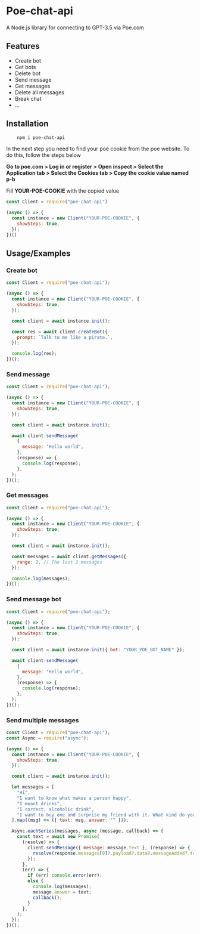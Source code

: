
# Poe-chat-api

A Node.js library for connecting to GPT-3.5 via Poe.com


## Features

- Create bot
- Get bots
- Delete bot
- Send message
- Get messages
- Delete all messages
- Break chat
- ...


## Installation

```bash
    npm i poe-chat-api
```

In the next step you need to find your poe cookie from the poe website. To do this, follow the steps below

**Go to poe.com > Log in or register > Open inspect > Select the Application tab > Select the Cookies tab > Copy the cookie value named p-b**

Fill **YOUR-POE-COOKIE** with the copied value

```javascript
const Client = require("poe-chat-api")

(async () => {
  const instance = new Client("YOUR-POE-COOKIE", {
    showSteps: true,
  });
})()

```


## Usage/Examples

### Create bot
```javascript
const Client = require("poe-chat-api");

(async () => {
  const instance = new Client("YOUR-POE-COOKIE", {
    showSteps: true,
  });

  const client = await instance.init();

  const res = await client.createBot({
    prompt: `Talk to me like a pirate.`,
  });

  console.log(res);
})();

```

### Send message
```javascript
const Client = require("poe-chat-api");

(async () => {
  const instance = new Client("YOUR-POE-COOKIE", {
    showSteps: true,
  });

  const client = await instance.init();

  await client.sendMessage(
    {
      message: "Hello world",
    },
    (response) => {
      console.log(response);
    },
  );
})();

```


### Get messages
```javascript
const Client = require("poe-chat-api");

(async () => {
  const instance = new Client("YOUR-POE-COOKIE", {
    showSteps: true,
  });

  const client = await instance.init();

  const messages = await client.getMessages({
    range: 2, // The last 2 messages
  });

  console.log(messages);
})();

```

### Send message bot
```javascript
const Client = require("poe-chat-api");

(async () => {
  const instance = new Client("YOUR-POE-COOKIE", {
    showSteps: true,
  });

  const client = await instance.init({ bot: "YOUR_POE_BOT_NAME" });

  await client.sendMessage(
    {
      message: "Hello world",
    },
    (response) => {
      console.log(response);
    },
  );
})();

```

### Send multiple messages
```javascript
const Client = require("poe-chat-api");
const Async = require("async");

(async () => {
  const instance = new Client("YOUR-POE-COOKIE", {
    showSteps: true,
  });

  const client = await instance.init();

  let messages = [
    "Hi",
    "I want to know what makes a person happy",
    "I meant drinks",
    "I correct, alcoholic drink",
    "I want to buy one and surprise my friend with it. What kind do you suggest?",
  ].map((msg) => ({ text: msg, answer: "" }));

  Async.eachSeries(messages, async (message, callback) => {
    const text = await new Promise(
      (resolve) => {
        client.sendMessage({ message: message.text }, (response) => {
          resolve(response.messages[0]?.payload?.data?.messageAdded?.text);
        });
      },
      (err) => {
        if (err) console.error(err);
        else {
          console.log(messages);
          message.answer = text;
          callback();
        }
      },
    );
  });
})();


```

